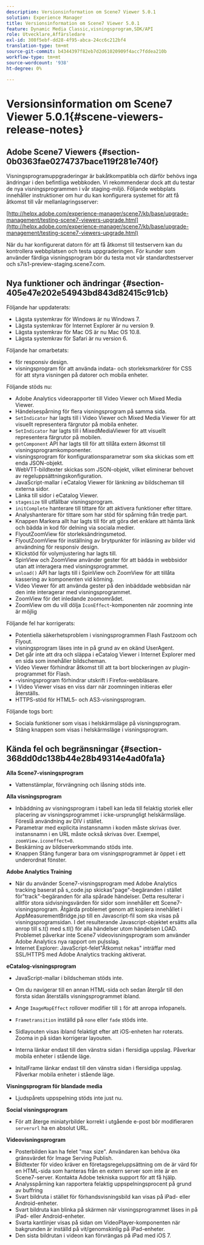 ```yaml
---
description: Versionsinformation om Scene7 Viewer 5.0.1
solution: Experience Manager
title: Versionsinformation om Scene7 Viewer 5.0.1
feature: Dynamic Media Classic,visningsprogram,SDK/API
role: Utvecklare,Affärsledare
exl-id: 308f5ebf-dd28-4f95-abca-24cc6c212bf4
translation-type: tm+mt
source-git-commit: b4344397f82eb7d2d61020909f4acc7fddea210b
workflow-type: tm+mt
source-wordcount: '938'
ht-degree: 0%

---
```


# Versionsinformation om Scene7 Viewer 5.0.1{#scene-viewers-release-notes}

## Adobe Scene7 Viewers {#section-0b0363fae0274737bace119f281e740f}

Visningsprogramuppgraderingar är bakåtkompatibla och därför behövs inga ändringar i den befintliga webbkoden. Vi rekommenderar dock att du testar de nya visningsprogrammen i vår staging-miljö. Följande webbplats innehåller instruktioner om hur du kan konfigurera systemet för att få åtkomst till vår mellanlagringsserver:

[http://helpx.adobe.com/experience-manager/scene7/kb/base/upgrade-management/testing-scene7-viewers-upgrade.html](http://helpx.adobe.com/experience-manager/scene7/kb/base/upgrade-management/testing-scene7-viewers-upgrade.html)

När du har konfigurerat datorn för att få åtkomst till testservern kan du kontrollera webbplatsen och testa uppgraderingen. För kunder som använder färdiga visningsprogram bör du testa mot vår standardtestserver och s7is1-preview-staging.scene7.com.

## Nya funktioner och ändringar {#section-405e47e202e54943bd843d82415c91cb}

Följande har uppdaterats:

* Lägsta systemkrav för Windows är nu Windows 7.
* Lägsta systemkrav för Internet Explorer är nu version 9.
* Lägsta systemkrav för Mac OS är nu Mac OS 10.8.
* Lägsta systemkrav för Safari är nu version 6.

Följande har omarbetats:

* för responsiv design.
* visningsprogram för att använda indata- och storleksmarkörer för CSS för att styra visningen på datorer och mobila enheter.

Följande stöds nu:

* Adobe Analytics videorapporter till Video Viewer och Mixed Media Viewer.
* Händelsespårning för flera visningsprogram på samma sida.
* `SetIndicator` har lagts till i Video Viewer och Mixed Media Viewer för att visuellt representera färgrutor på mobila enheter.
* `SetIndicator` har lagts till i MixedMediaViewer för att visuellt representera färgrutor på mobilen.
* `getComponent` API har lagts till för att tillåta extern åtkomst till visningsprogramkomponenter.
* visningsprogram för konfigurationsparametrar som ska skickas som ett enda JSON-objekt.
* WebVTT-bildtexter skickas som JSON-objekt, vilket eliminerar behovet av regeluppsättningskonfiguration.
* JavaScript-mallar i eCatalog Viewer för länkning av bildscheman till externa sidor.
* Länka till sidor i eCatalog Viewer.
* `stagesize` till utfällbar visningsprogram.
* `initComplete` hanterare till tittare för att aktivera funktioner efter tittare.
* Analyshanterare för tittare som har stöd för spårning från tredje part.
* Knappen Markera allt har lagts till för att göra det enklare att hämta länk och bädda in kod för delning via sociala medier.
* FlyoutZoomView för storleksändringsmetod.
* FlyoutZoomView för inställning av brytpunkter för inläsning av bilder vid användning för responsiv design.
* Klickstöd för volymjustering har lagts till.
* SpinView och ZoomView använder gester för att bädda in webbsidor utan att interagera med visningsprogrammet.
* `unload()` API har lagts till i SpinView och ZoomView för att tillåta kassering av komponenten vid körning.
* Video Viewer för att använda gester på den inbäddade webbsidan när den inte interagerar med visningsprogrammet.
* ZoomView för det inledande zoomområdet.
* ZoomView om du vill dölja `IconEffect`-komponenten när zoomning inte är möjlig

Följande fel har korrigerats:

* Potentiella säkerhetsproblem i visningsprogrammen Flash Fastzoom och Flyout.
* visningsprogram läses inte in på grund av en okänd UserAgent.
* Det går inte att dra och släppa i eCatalog Viewer i Internet Explorer med en sida som innehåller bildscheman.
* Video Viewer förhindrar åtkomst till att ta bort blockeringen av plugin-programmet för Flash.
* -visningsprogram förhindrar utskrift i Firefox-webbläsare.
* I Video Viewer visas en viss darr när zoomningen initieras eller återställs.
* HTTPS-stöd för HTML5- och AS3-visningsprogram.

Följande togs bort:

* Sociala funktioner som visas i helskärmsläge på visningsprogram.
* Stäng knappen som visas i helskärmsläge i visningsprogram.

## Kända fel och begränsningar {#section-368dd0dc138b44e28b49314e4ad0fa1a}

**Alla Scene7-visningsprogram**

* Vattenstämplar, förvrängning och låsning stöds inte.

**Alla visningsprogram**

* Inbäddning av visningsprogram i tabell kan leda till felaktig storlek eller placering av visningsprogrammet i icke-ursprungligt helskärmsläge. Föreslå användning av DIV i stället.
* Parametrar med explicita instansnamn i koden måste skrivas över. instansnamn i en URL måste också skrivas över. Exempel, `zoomView.iconeffect=0`.
* Beskärning av bildserverkommando stöds inte.
* Knappen Stäng fungerar bara om visningsprogrammet är öppet i ett underordnat fönster.

**Adobe Analytics Training**

* När du använder Scene7-visningsprogram med Adobe Analytics tracking baserat på s_code.jsp skickas&quot;page&quot;-begäranden i stället för&quot;track&quot;-begäranden för alla spårade händelser. Detta resulterar i alltför stora sidvisningsvärden för sidor som innehåller ett Scene7-visningsprogram. Åtgärda problemet genom att kopiera innehållet i AppMeasurementBridge.jsp till en Javascript-fil som ska visas på visningsprogramsidan. I det resulterande Javascript-objektet ersätts alla anrop till s.t() med s.tl() för alla händelser utom händelsen LOAD. Problemet påverkar inte Scene7 videovisningsprogram som använder Adobe Analytics nya rapport om pulsslag.
* Internet Explorer: JavaScript-felet&quot;Åtkomst nekas&quot; inträffar med SSL/HTTPS med Adobe Analytics tracking aktiverat.

**eCatalog-visningsprogram**

* JavaScript-mallar i bildscheman stöds inte.
* Om du navigerar till en annan HTML-sida och sedan återgår till den första sidan återställs visningsprogrammet ibland.
* Ange `ImageMapEffect` rollover modifier till `1` för att anropa infopanels.

* `Frametransition` inställd på  `none` eller  `fade` stöds inte.

* Sidlayouten visas ibland felaktigt efter att iOS-enheten har roterats. Zooma in på sidan korrigerar layouten.
* Interna länkar endast till den vänstra sidan i flersidiga uppslag. Påverkar mobila enheter i stående läge.
* InitalFrame länkar endast till den vänstra sidan i flersidiga uppslag. Påverkar mobila enheter i stående läge.

**Visningsprogram för blandade media**

* Ljudspårets uppspelning stöds inte just nu.

**Social visningsprogram**

* För att återge miniatyrbilder korrekt i utgående e-post bör modifieraren `serverurl` ha en absolut URL.

**Videovisningsprogram**

* Posterbilden kan ha felet &quot;max size&quot;. Användaren kan behöva öka gränsvärdet för Image Serving Publish.
* Bildtexter för video kräver en företagsregeluppsättning om de är värd för en HTML-sida som hanteras från en extern server som inte är en Scene7-server. Kontakta Adobe tekniska support för att få hjälp.
* Analysspårning kan rapportera felaktig uppspelningsprocent på grund av buffring
* Svart bildruta i stället för förhandsvisningsbild kan visas på iPad- eller Android-enheter.
* Svart bildruta kan blinka på skärmen när visningsprogrammet läses in på iPad- eller Android-enheter.
* Svarta kantlinjer visas på sidan om VideoPlayer-komponenten när bakgrunden är inställd på vit/genomskinlig på iPad-enheter.
* Den sista bildrutan i videon kan förvrängas på iPad med iOS 7.
